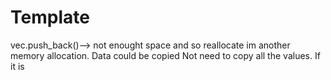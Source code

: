 # Template

vec.push_back()--> not enought space and so reallocate im another memory allocation. Data could be copied
 Not need to copy all the values. If it is 